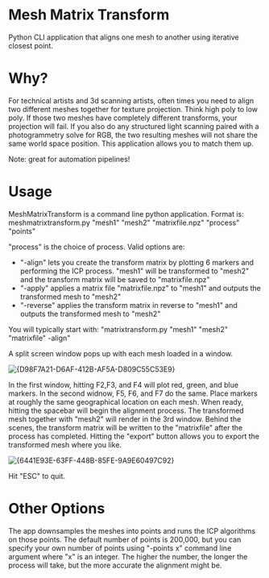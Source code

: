 # Mesh Matrix Transform
Python CLI application that aligns one mesh to another using iterative closest point.

# Why?

For technical artists and 3d scanning artists, often times you need to align two different meshes together for texture projection. Think high poly to low poly. If those two meshes have completely different transforms, your projection will fail. If you also do any structured light scanning paired with a photogrammetry solve for RGB, the two resulting meshes will not share the same world space position. This application allows you to match them up.

Note: great for automation pipelines!

# Usage
MeshMatrixTransform is a command line python application. Format is: meshmatrixtransform.py "mesh1" "mesh2" "matrixfile.npz" "process" "points"

"process" is the choice of process. Valid options are:
  * "-align" lets you create the transform matrix by plotting 6 markers and performing the ICP process. "mesh1" will be transformed to "mesh2" and the transform matrix will be saved to "matrixfile.npz"
  * "-apply" applies a matrix file "matrixfile.npz" to "mesh1" and outputs the transformed mesh to "mesh2"
  * "-reverse" applies the transform matrix in reverse to "mesh1" and outputs the transformed mesh to "mesh2"

You will typically start with: "matrixtransform.py "mesh1" "mesh2" "matrixfile" -align"

A split screen window pops up with each mesh loaded in a window.

![{D98F7A21-D6AF-412B-AF5A-D809C55C53E9}](https://github.com/user-attachments/assets/f31834de-53ae-4d41-9296-048f3dc6d815)

In the first window, hitting F2,F3, and F4 will plot red, green, and blue markers. In the second widnow, F5, F6, and F7 do the same. Place markers at roughly the same geographical location on each mesh. When ready, hitting the spacebar will begin the alignment process. The transformed mesh together with "mesh2" will render in the 3rd window. Behind the scenes, the transform matrix will be written to the "matrixfile" after the process has completed. Hitting the "export" button allows you to export the transformed mesh where you like.

![{6441E93E-63FF-448B-85FE-9A9E60497C92}](https://github.com/user-attachments/assets/12127f91-a327-41c4-8f5f-dd443c83b21c)

Hit "ESC" to quit.

# Other Options
The app downsamples the meshes into points and runs the ICP algorithms on those points. The default number of points is 200,000, but you can specify your own number of points using "-points x" command line argument where "x" is an integer. The higher the number, the longer the process will take, but the more accurate the alignment might be.

